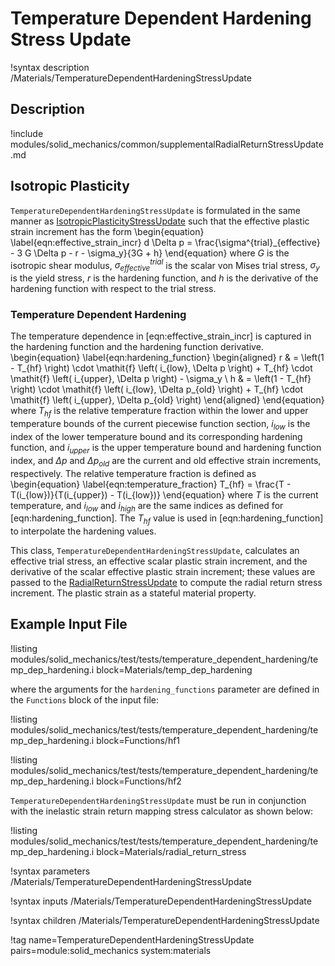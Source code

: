# Temperature Dependent Hardening Stress Update

!syntax description /Materials/TemperatureDependentHardeningStressUpdate

## Description

!include modules/solid_mechanics/common/supplementalRadialReturnStressUpdate.md

## Isotropic Plasticity

`TemperatureDependentHardeningStressUpdate` is formulated in the same manner as
[IsotropicPlasticityStressUpdate](/IsotropicPlasticityStressUpdate.md) such that
the effective plastic strain increment has the form
\begin{equation}
  \label{eqn:effective_strain_incr}
  d \Delta p = \frac{\sigma^{trial}_{effective} - 3 G \Delta p - r - \sigma_y}{3G + h}
\end{equation}
where $G$ is the isotropic shear modulus, $\sigma^{trial}_{effective}$ is the
scalar von Mises trial stress, $\sigma_y$ is the yield stress, $r$ is the
hardening function, and $h$ is the derivative of the hardening function with
respect to the trial stress.

### Temperature Dependent Hardening

The temperature dependence in [eqn:effective_strain_incr] is captured in the
hardening function and the hardening function derivative.
\begin{equation}
  \label{eqn:hardening_function}
  \begin{aligned}
    r & = \left(1 - T_{hf} \right) \cdot \mathit{f} \left( i_{low}, \Delta p \right)
          + T_{hf} \cdot \mathit{f} \left( i_{upper}, \Delta p \right) - \sigma_y \\
    h & = \left(1 - T_{hf} \right) \cdot \mathit{f} \left( i_{low}, \Delta p_{old} \right)
          + T_{hf} \cdot \mathit{f} \left( i_{upper}, \Delta p_{old} \right)
  \end{aligned}
\end{equation}
where $T_{hf}$ is the relative temperature fraction within the lower and upper
temperature bounds of the current piecewise function section, $i_{low}$ is the
index of the lower temperature bound and its corresponding hardening function, and
$i_{upper}$ is the upper temperature bound and hardening function index, and
$\Delta p$ and $\Delta p_{old}$ are the current and old effective strain
increments, respectively.
The relative temperature fraction is defined as
\begin{equation}
  \label{eqn:temperature_fraction}
  T_{hf} = \frac{T - T(i_{low})}{T(i_{upper}) - T(i_{low})}
\end{equation}
where $T$ is the current temperature, and $i_{low}$ and $i_{high}$ are the same
indices as defined for [eqn:hardening_function].
The $T_{hf}$ value is used in [eqn:hardening_function] to interpolate the
hardening values.

This class, `TemperatureDependentHardeningStressUpdate`, calculates an effective
trial stress, an effective scalar plastic strain increment, and the derivative
of the scalar effective plastic strain increment; these values are passed to the
[RadialReturnStressUpdate](/RadialReturnStressUpdate.md) to compute the radial
return stress increment.  The plastic strain as a stateful material property.


## Example Input File

!listing modules/solid_mechanics/test/tests/temperature_dependent_hardening/temp_dep_hardening.i block=Materials/temp_dep_hardening

where the arguments for the `hardening_functions` parameter are defined in the
`Functions` block of the input file:

!listing modules/solid_mechanics/test/tests/temperature_dependent_hardening/temp_dep_hardening.i block=Functions/hf1

!listing modules/solid_mechanics/test/tests/temperature_dependent_hardening/temp_dep_hardening.i block=Functions/hf2

`TemperatureDependentHardeningStressUpdate` must be run in conjunction with the
inelastic strain return mapping stress calculator as shown below:

!listing modules/solid_mechanics/test/tests/temperature_dependent_hardening/temp_dep_hardening.i block=Materials/radial_return_stress


!syntax parameters /Materials/TemperatureDependentHardeningStressUpdate

!syntax inputs /Materials/TemperatureDependentHardeningStressUpdate

!syntax children /Materials/TemperatureDependentHardeningStressUpdate

!tag name=TemperatureDependentHardeningStressUpdate pairs=module:solid_mechanics system:materials
